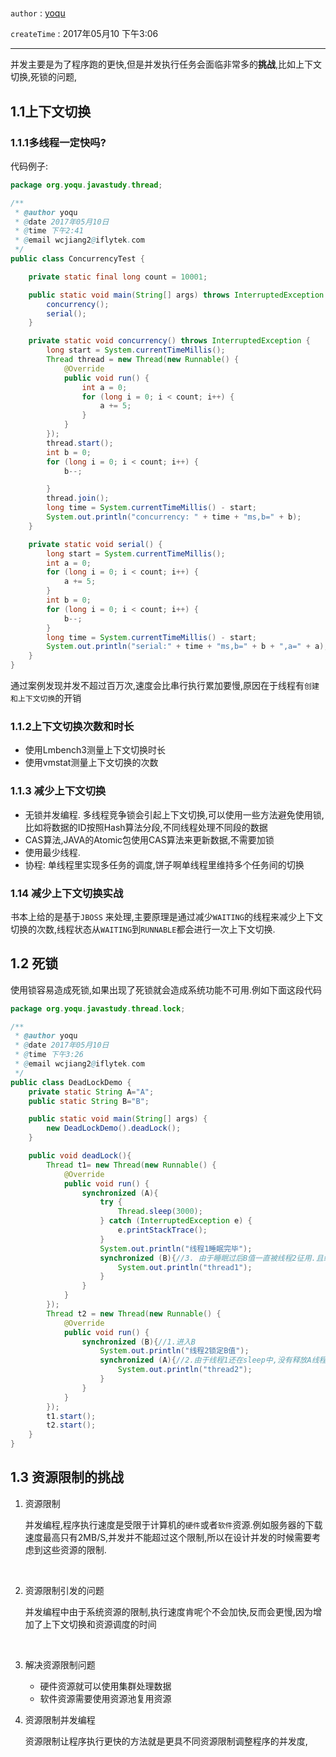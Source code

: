 # 

`author` : [yoqu](http://www.yoqu.org)

`createTime` : 2017年05月10 下午3:06

---

并发主要是为了程序跑的更快,但是并发执行任务会面临非常多的**挑战**,比如上下文切换,死锁的问题,

## 1.1上下文切换

### 1.1.1多线程一定快吗?

代码例子:

```Java
package org.yoqu.javastudy.thread;

/**
 * @author yoqu
 * @date 2017年05月10日
 * @time 下午2:41
 * @email wcjiang2@iflytek.com
 */
public class ConcurrencyTest {

    private static final long count = 10001;

    public static void main(String[] args) throws InterruptedException {
        concurrency();
        serial();
    }

    private static void concurrency() throws InterruptedException {
        long start = System.currentTimeMillis();
        Thread thread = new Thread(new Runnable() {
            @Override
            public void run() {
                int a = 0;
                for (long i = 0; i < count; i++) {
                    a += 5;
                }
            }
        });
        thread.start();
        int b = 0;
        for (long i = 0; i < count; i++) {
            b--;

        }
        thread.join();
        long time = System.currentTimeMillis() - start;
        System.out.println("concurrency: " + time + "ms,b=" + b);
    }

    private static void serial() {
        long start = System.currentTimeMillis();
        int a = 0;
        for (long i = 0; i < count; i++) {
            a += 5;
        }
        int b = 0;
        for (long i = 0; i < count; i++) {
            b--;
        }
        long time = System.currentTimeMillis() - start;
        System.out.println("serial:" + time + "ms,b=" + b + ",a=" + a);
    }
}

```



通过案例发现并发不超过百万次,速度会比串行执行累加要慢,原因在于线程有`创建和上下文切换`的开销

### 1.1.2上下文切换次数和时长

* 使用Lmbench3测量上下文切换时长
* 使用vmstat测量上下文切换的次数

###  1.1.3  减少上下文切换

+ 无锁并发编程. 多线程竞争锁会引起上下文切换,可以使用一些方法避免使用锁,比如将数据的ID按照Hash算法分段,不同线程处理不同段的数据
+ CAS算法,JAVA的Atomic包使用CAS算法来更新数据,不需要加锁
+ 使用最少线程.
+ 协程: 单线程里实现多任务的调度,饼子啊单线程里维持多个任务间的切换

### 1.14 减少上下文切换实战

书本上给的是基于`JBOSS` 来处理,主要原理是通过减少`WAITING`的线程来减少上下文切换的次数,线程状态从`WAITING`到`RUNNABLE`都会进行一次上下文切换.

## 1.2 死锁

  使用锁容易造成死锁,如果出现了死锁就会造成系统功能不可用.例如下面这段代码

```Java
package org.yoqu.javastudy.thread.lock;

/**
 * @author yoqu
 * @date 2017年05月10日
 * @time 下午3:26
 * @email wcjiang2@iflytek.com
 */
public class DeadLockDemo {
    private static String A="A";
    public static String B="B";

    public static void main(String[] args) {
        new DeadLockDemo().deadLock();
    }

    public void deadLock(){
        Thread t1= new Thread(new Runnable() {
            @Override
            public void run() {
                synchronized (A){
                    try {
                        Thread.sleep(3000);
                    } catch (InterruptedException e) {
                        e.printStackTrace();
                    }
                    System.out.println("线程1睡眠完毕");
                    synchronized (B){//3. 由于睡眠过后B值一直被线程2征用.且线程2在等待线程1的A锁释放导致 两个线程发生死锁问题
                        System.out.println("thread1");
                    }
                }
            }
        });
        Thread t2 = new Thread(new Runnable() {
            @Override
            public void run() {
                synchronized (B){//1.进入B
                    System.out.println("线程2锁定B值");
                    synchronized (A){//2.由于线程1还在sleep中,没有释放A线程所以无法进入方法体中
                        System.out.println("thread2");
                    }
                }
            }
        });
        t1.start();
        t2.start();
    }
}
```

## 1.3 资源限制的挑战

1. 资源限制

   并发编程,程序执行速度是受限于计算机的`硬件`或者`软件`资源.例如服务器的下载速度最高只有2MB/S,并发并不能超过这个限制,所以在设计并发的时候需要考虑到这些资源的限制.

   ​

2. 资源限制引发的问题

   并发编程中由于系统资源的限制,执行速度肯呢个不会加快,反而会更慢,因为增加了上下文切换和资源调度的时间

   ​

3. 解决资源限制问题

   * 硬件资源就可以使用集群处理数据
   * 软件资源需要使用资源池复用资源

4. 资源限制并发编程

   资源限制让程序执行更快的方法就是更具不同资源限制调整程序的并发度,